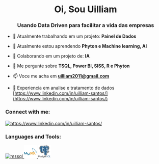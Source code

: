<h1 align="center">Oi, Sou Uilliam</h1>
<h3 align="center">Usando Data Driven para facilitar a vida das empresas</h3>

- 🔭 Atualmente trabalhando em um projeto: **Painel de Dados**

- 🌱 Atualmente estou aprendendo **Phyton e Machine learning, AI**

- 👯 Colaborando em um projeto de: **IA**

- 💬 Me pergunte sobre **TSQL, Power BI, SISS, R e Phyton**

- 📫 Voce me acha em **uilliam2011@gmail.com**

- 📄 Experiencia em analise e tratamento de dados [https://www.linkedin.com/in/uilliam-santos/](https://www.linkedin.com/in/uilliam-santos/)

<h3 align="left">Connect with me:</h3>
<p align="left">
<a href="https://linkedin.com/in/https://www.linkedin.com/in/uilliam-santos/" target="blank"><img align="center" src="https://raw.githubusercontent.com/rahuldkjain/github-profile-readme-generator/master/src/images/icons/Social/linked-in-alt.svg" alt="https://www.linkedin.com/in/uilliam-santos/" height="30" width="40" /></a>
</p>

<h3 align="left">Languages and Tools:</h3>
<p align="left"> <a href="https://www.microsoft.com/en-us/sql-server" target="_blank" rel="noreferrer"> <img src="https://www.svgrepo.com/show/303229/microsoft-sql-server-logo.svg" alt="mssql" width="40" height="40"/> </a> <a href="https://www.mysql.com/" target="_blank" rel="noreferrer"> <img src="https://raw.githubusercontent.com/devicons/devicon/master/icons/mysql/mysql-original-wordmark.svg" alt="mysql" width="40" height="40"/> </a> <a href="https://www.postgresql.org" target="_blank" rel="noreferrer"> <img src="https://raw.githubusercontent.com/devicons/devicon/master/icons/postgresql/postgresql-original-wordmark.svg" alt="postgresql" width="40" height="40"/> </a> </p>




<!---
Uill-Iam/Uill-Iam is a ✨ special ✨ repository because its `README.md` (this file) appears on your GitHub profile.
You can click the Preview link to take a look at your changes.



- 👋 Hi, I’m @Uill-Iam
- 👀 I’m interested in ...
- 🌱 I’m currently learning ...
- 💞️ I’m looking to collaborate on ...
- 📫 How to reach me ...
- 😄 Pronouns: ...
- ⚡ Fun fact: ...

--->

